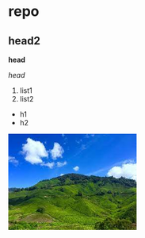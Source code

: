# repo
## head2
**head**

*head*
1. list1
2. list2
- h1
-  h2

![hill](https://github.com/navinsam28/repo/blob/main/image/hill.jpeg)

